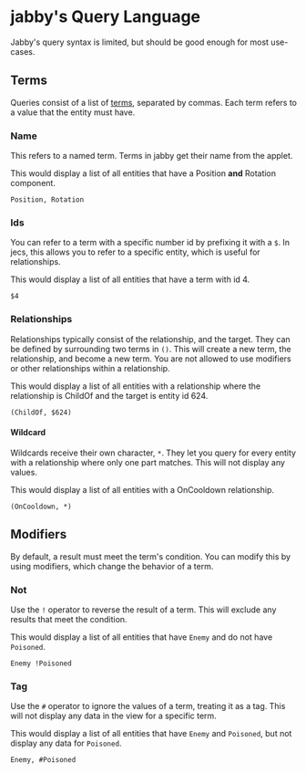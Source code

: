 # jabby's Query Language

Jabby's query syntax is limited, but should be good enough for most use-cases.

## Terms

Queries consist of a list of [terms](#terms), separated by commas. Each term refers to a
value that the entity must have.

### Name

This refers to a named term. Terms in jabby get their name from the applet.

This would display a list of all entities that have a Position __and__ Rotation component.

```
Position, Rotation
```


### Ids

You can refer to a term with a specific number id by prefixing it with a `$`.
In jecs, this allows you to refer to a specific entity, which is useful for relationships.

This would display a list of all entities that have a term with id 4.
```
$4
```


### Relationships

Relationships typically consist of the relationship, and the target. They can
be defined by surrounding two terms in `()`. This will create a new term,
the relationship, and become a new term. You are not allowed to use modifiers
or other relationships within a relationship.

This would display a list of all entities with a relationship where the relationship is
ChildOf and the target is entity id 624.

```
(ChildOf, $624)
```

#### Wildcard

Wildcards receive their own character, `*`. They let you query for every entity
with a relationship where only one part matches. This will not display any values.

This would display a list of all entities with a OnCooldown relationship.

```
(OnCooldown, *)
```

## Modifiers

By default, a result must meet the term's condition. You can modify this by using
modifiers, which change the behavior of a term.

### Not

Use the `!` operator to reverse the result of a term. This will exclude any results
that meet the condition.

This would display a list of all entities that have `Enemy` and do not have `Poisoned`.

```
Enemy !Poisoned
```

### Tag

Use the `#` operator to ignore the values of a term, treating it as a tag.
This will not display any data in the view for a specific term.

This would display a list of all entities that have `Enemy` and `Poisoned`, but
not display any data for `Poisoned`.

```
Enemy, #Poisoned
```
